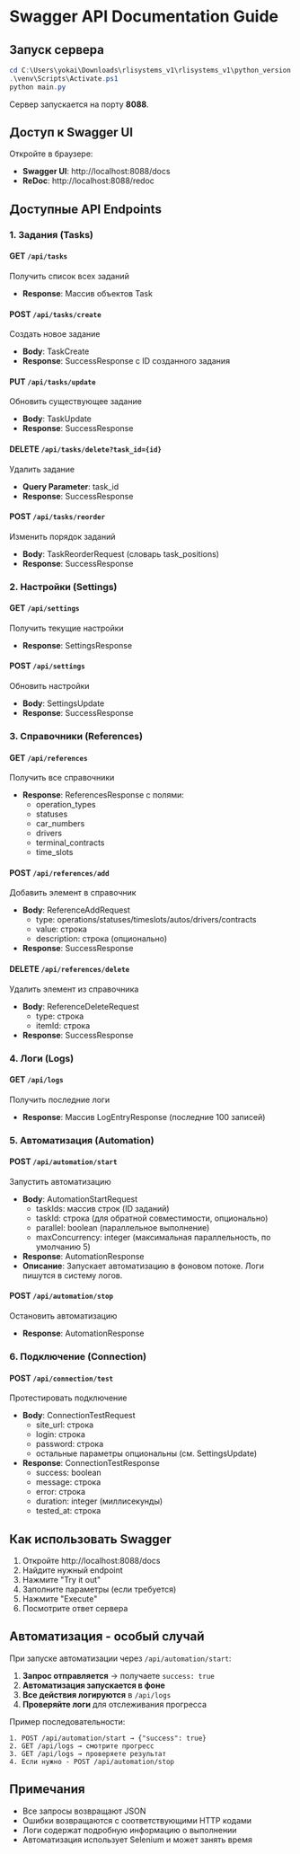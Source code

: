 # Swagger API Documentation Guide

## Запуск сервера

```powershell
cd C:\Users\yokai\Downloads\rlisystems_v1\rlisystems_v1\python_version
.\venv\Scripts\Activate.ps1
python main.py
```

Сервер запускается на порту **8088**.

## Доступ к Swagger UI

Откройте в браузере:
- **Swagger UI**: http://localhost:8088/docs
- **ReDoc**: http://localhost:8088/redoc

## Доступные API Endpoints

### 1. Задания (Tasks)

#### GET `/api/tasks`
Получить список всех заданий
- **Response**: Массив объектов Task

#### POST `/api/tasks/create`
Создать новое задание
- **Body**: TaskCreate
- **Response**: SuccessResponse с ID созданного задания

#### PUT `/api/tasks/update`
Обновить существующее задание
- **Body**: TaskUpdate
- **Response**: SuccessResponse

#### DELETE `/api/tasks/delete?task_id={id}`
Удалить задание
- **Query Parameter**: task_id
- **Response**: SuccessResponse

#### POST `/api/tasks/reorder`
Изменить порядок заданий
- **Body**: TaskReorderRequest (словарь task_positions)
- **Response**: SuccessResponse

### 2. Настройки (Settings)

#### GET `/api/settings`
Получить текущие настройки
- **Response**: SettingsResponse

#### POST `/api/settings`
Обновить настройки
- **Body**: SettingsUpdate
- **Response**: SuccessResponse

### 3. Справочники (References)

#### GET `/api/references`
Получить все справочники
- **Response**: ReferencesResponse с полями:
  - operation_types
  - statuses
  - car_numbers
  - drivers
  - terminal_contracts
  - time_slots

#### POST `/api/references/add`
Добавить элемент в справочник
- **Body**: ReferenceAddRequest
  - type: operations/statuses/timeslots/autos/drivers/contracts
  - value: строка
  - description: строка (опционально)
- **Response**: SuccessResponse

#### DELETE `/api/references/delete`
Удалить элемент из справочника
- **Body**: ReferenceDeleteRequest
  - type: строка
  - itemId: строка
- **Response**: SuccessResponse

### 4. Логи (Logs)

#### GET `/api/logs`
Получить последние логи
- **Response**: Массив LogEntryResponse (последние 100 записей)

### 5. Автоматизация (Automation)

#### POST `/api/automation/start`
Запустить автоматизацию
- **Body**: AutomationStartRequest
  - taskIds: массив строк (ID заданий)
  - taskId: строка (для обратной совместимости, опционально)
  - parallel: boolean (параллельное выполнение)
  - maxConcurrency: integer (максимальная параллельность, по умолчанию 5)
- **Response**: AutomationResponse
- **Описание**: Запускает автоматизацию в фоновом потоке. Логи пишутся в систему логов.

#### POST `/api/automation/stop`
Остановить автоматизацию
- **Response**: AutomationResponse

### 6. Подключение (Connection)

#### POST `/api/connection/test`
Протестировать подключение
- **Body**: ConnectionTestRequest
  - site_url: строка
  - login: строка
  - password: строка
  - остальные параметры опциональны (см. SettingsUpdate)
- **Response**: ConnectionTestResponse
  - success: boolean
  - message: строка
  - error: строка
  - duration: integer (миллисекунды)
  - tested_at: строка

## Как использовать Swagger

1. Откройте http://localhost:8088/docs
2. Найдите нужный endpoint
3. Нажмите "Try it out"
4. Заполните параметры (если требуется)
5. Нажмите "Execute"
6. Посмотрите ответ сервера

## Автоматизация - особый случай

При запуске автоматизации через `/api/automation/start`:

1. **Запрос отправляется** → получаете `success: true`
2. **Автоматизация запускается в фоне**
3. **Все действия логируются** в `/api/logs`
4. **Проверяйте логи** для отслеживания прогресса

Пример последовательности:
```
1. POST /api/automation/start → {"success": true}
2. GET /api/logs → смотрите прогресс
3. GET /api/logs → проверяете результат
4. Если нужно - POST /api/automation/stop
```

## Примечания

- Все запросы возвращают JSON
- Ошибки возвращаются с соответствующими HTTP кодами
- Логи содержат подробную информацию о выполнении
- Автоматизация использует Selenium и может занять время

